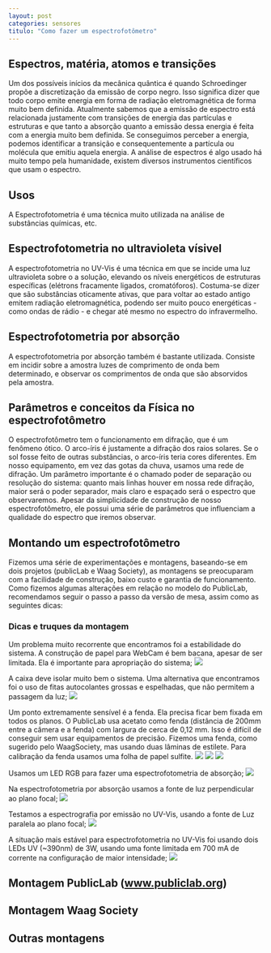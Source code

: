```yaml
---
layout: post
categories: sensores
titulo: "Como fazer um espectrofotômetro"
---
```


## Espectros, matéria, atomos e transições
Um dos possíveis inícios da mecânica quântica é quando Schroedinger propõe a discretização da emissão de corpo negro. Isso significa dizer que todo corpo emite energia em forma de radiação eletromagnética de forma muito bem definida. 
Atualmente sabemos que a emissão de espectro está relacionada justamente com transições de energia das partículas e estruturas e que tanto a absorção quanto a emissão dessa energia é feita com a energia muito bem definida. Se conseguimos perceber a energia, podemos identificar a transição e consequentemente a partícula ou molécula que emitiu aquela energia.
A análise de espectros é algo usado há muito tempo pela humanidade, existem diversos instrumentos científicos que usam o espectro.

## Usos
A Espectrofotometria é uma técnica muito utilizada na análise de substâncias químicas, etc.

## Espectrofotometria no ultravioleta vísivel 
A espectrofotometria no UV-Vis é uma técnica em que se incide uma luz ultravioleta sobre o a solução, elevando os níveis energéticos de estruturas específicas (elétrons fracamente ligados, cromatóforos). Costuma-se dizer que são substâncias oticamente ativas, que para voltar ao estado antigo emitem radiação eletromagnética, podendo ser muito pouco energéticas - como ondas de rádio - e chegar até mesmo no espectro do infravermelho.

## Espectrofotometria por absorção
A espectrofotometria por absorção também é bastante utilizada. Consiste em incidir sobre a amostra luzes de comprimento de onda bem determinado, e observar os comprimentos de onda que são absorvidos pela amostra.

## Parâmetros e conceitos da Física no espectrofotômetro
O espectrofotômetro tem o funcionamento em difração, que é um fenômeno ótico. O arco-íris é justamente a difração dos raios solares. Se o sol fosse feito de outras substâncias, o arco-íris teria cores diferentes. 
Em nosso equipamento, em vez das gotas da chuva, usamos uma rede de difração.
Um parâmetro importante é o chamado poder de separação ou resolução do sistema: quanto mais linhas houver em nossa rede difração, maior será o poder separador, mais claro e espaçado será o espectro que observaremos.
Apesar da simplicidade de construção de nosso espectrofotômetro, ele possui uma série de parâmetros que influenciam a qualidade do espectro que iremos observar.

## Montando um espectrofotômetro
Fizemos uma série de experimentações e montagens, baseando-se em dois projetos (publicLab e Waag Society), as montagens se preocuparam com a facilidade de construção, baixo custo e garantia de funcionamento. 
Como fizemos algumas alterações em relação no modelo do PublicLab, recomendamos seguir o passo a passo da versão de mesa, assim como as seguintes dicas:

### Dicas e truques da montagem
Um problema muito recorrente que encontramos foi a estabilidade do sistema. A construção de papel para WebCam é bem bacana, apesar de ser limitada. Ela é importante para apropriação do sistema;
![](//c2.staticflickr.com/6/5577/22850592538_a0d255f97e_b.jpg)  

A caixa deve isolar muito bem o sistema. Uma alternativa que encontramos foi o uso de fitas autocolantes grossas e espelhadas, que não permitem a passagem da luz;
![](//c2.staticflickr.com/6/5674/31029354695_455e4e0b5b_b.jpg)

Um ponto extremamente sensível é a fenda. Ela precisa ficar bem fixada em todos os planos. O PublicLab usa acetato como fenda (distância de 200mm entre a câmera e a fenda) com largura de cerca de 0,12 mm. Isso é difícil de conseguir sem usar equipamentos de precisão. Fizemos uma fenda, como sugerido pelo WaagSociety, mas usando duas lâminas de estilete. Para calibração da fenda usamos uma folha de papel sulfite.
![](//c2.staticflickr.com/6/5521/22850948278_83a4e1e40e_b.jpg)
![](//c2.staticflickr.com/6/5743/22850947748_412bc1bea7_b.jpg)
![](//c2.staticflickr.com/6/5539/25392736789_af6830629a_b.jpg)

Usamos um LED RGB para fazer uma espectrofotometria de absorção;
![](//c2.staticflickr.com/6/5730/30993421626_bb7bce3ecf_b.jpg)

Na espectrofotometria por absorção usamos a fonte de luz perpendicular ao plano focal;
![](//c2.staticflickr.com/6/5659/31029354125_734e581703_b.jpg)

Testamos a espectrografia por emissão no UV-Vis, usando a fonte de Luz paralela ao plano focal;
![](//c2.staticflickr.com/6/5725/30993420886_1740941635_b.jpg)

A situação mais estável para espectrofotometria no UV-Vis foi usando dois LEDs UV (~390nm) de 3W, usando uma fonte limitada em 700 mA de corrente na configuração de maior intensidade;
![](//c2.staticflickr.com/6/5715/30993421366_9b16847616_b.jpg)

## Montagem PublicLab (www.publiclab.org)

## Montagem  Waag Society

## Outras montagens
